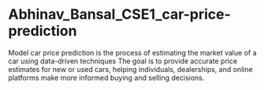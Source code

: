 # Abhinav_Bansal_CSE1_car-price-prediction
Model car price prediction is the process of estimating the market value of a car using data-driven techniques The goal is to provide accurate price estimates for new or used cars, helping individuals, dealerships, and online platforms make more informed buying and selling decisions.
